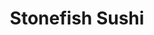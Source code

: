 ---
layout: place
title: "Stonefish Sushi"
permalink: /colorado/cortez/stonefish-sushi.html
stateAbbr: CO
stateName: Colorado
cityName: Cortez
seo:
  name: "Stonefish Sushi"
  type: Restaurant
  links: http://stonefishsushi.com/
description: "Looking for sushi in Cortez, Colorado? Check out Stonefish Sushi for a delightful Japanese dining experience. Enjoy a variety of sushi and other dishes in a ..."
place_id: ChIJp1yz8JZvOYcRIwoI8haSB-Q
photos:
  - name: >-
      places/ChIJp1yz8JZvOYcRIwoI8haSB-Q/photos/AeeoHcJzhTClvJLQ8MKEgw11NW48zCnbTmu8LzjpoAf_SegW0xMk3_4XerqyrPaP0WTov-Guv_qUSzOVIJR-1VHGHOlWtE_OlwD-9hUaMHNEdnR6NPnq2iburQxIx_2A-nT8s50SVMbEGRlxzpgezNKjbNn5uYnNStdA6ky-GYKyJQOk7cVv8JTFbWPVCEjIKcdAZUYO8A4qlt3_JkoNKPupGp64KZiYPxpwlwdk9ZFgSO0-35pqalC4xx2vQBpDT1gXsGAaEI7VnnOZQFZefbOhQyhY2Lcfrc_d8KwpMbRU1ccdDQ
    widthPx: 4032
    heightPx: 3024
    authorAttributions:
      - displayName: Stonefish Sushi
        uri: https://maps.google.com/maps/contrib/111255830020938617249
        photoUri: >-
          https://lh3.googleusercontent.com/a/ACg8ocLb_51wxPFD2cv_wnVzJ7WYQeUF9zRHvVN90lLW-W5QjVXxnA=s100-p-k-no-mo
    flagContentUri: >-
      https://www.google.com/local/imagery/report/?cb_client=maps_api_places.places_api&image_key=!1e10!2sAF1QipNvZF91OHsFy0BQDLprHVfqwukC1fH0NXm1b0vA&hl=en-US
    googleMapsUri: >-
      https://www.google.com/maps/place//data=!3m4!1e2!3m2!1sAF1QipNvZF91OHsFy0BQDLprHVfqwukC1fH0NXm1b0vA!2e10!4m2!3m1!1s0x87396f96f0b35ca7:0xe4079216f2080a23
  - name: >-
      places/ChIJp1yz8JZvOYcRIwoI8haSB-Q/photos/AeeoHcJAiD1fUdk8Fwd_DtOaYi3rvRe4YX28el1piHMPZSoJxxn55E7b_FlYdRvAjCvlMZGOiqbmnDcIOwa7V92zS0AnATLsUSePLvnZ-itUnU9Lm9_5gUhcLFEFHJbrGhCb4vSWSHcP44Cd7Sblut7mvFTvSODONuDKZLDAERwjH-iqpzNpgw1_aUde3LyEYNRRI0lDTjFw66OuxELIcV9KeVkcMdiT7dzKYaXIOTcwPHR-1-wDpbdzYlTwPU5sMwim62YrhY5pZOcJp0yARzhCxWqZhn3O65HCRkY-lPMfSey_7g
    widthPx: 1536
    heightPx: 2048
    authorAttributions:
      - displayName: Stonefish Sushi
        uri: https://maps.google.com/maps/contrib/111255830020938617249
        photoUri: >-
          https://lh3.googleusercontent.com/a/ACg8ocLb_51wxPFD2cv_wnVzJ7WYQeUF9zRHvVN90lLW-W5QjVXxnA=s100-p-k-no-mo
    flagContentUri: >-
      https://www.google.com/local/imagery/report/?cb_client=maps_api_places.places_api&image_key=!1e10!2sAF1QipOO3wwOqlhQ9DzNq70jLEuuUDKhLptN0w1rhslY&hl=en-US
    googleMapsUri: >-
      https://www.google.com/maps/place//data=!3m4!1e2!3m2!1sAF1QipOO3wwOqlhQ9DzNq70jLEuuUDKhLptN0w1rhslY!2e10!4m2!3m1!1s0x87396f96f0b35ca7:0xe4079216f2080a23
  - name: >-
      places/ChIJp1yz8JZvOYcRIwoI8haSB-Q/photos/AeeoHcIVaTfYjR9WklSR0NM_bzmrdU8vYxwvF5GitPUtIMrPcPuet0qfTK8xTvK7acdPZMkg3a0y8c__Ogrce-Cpyzb9v5_JTMzymJAtTBg4XgvOSvqZDlRhoYy7Wb5Ii9pAp3F_M2Ko6EnsTMnNi0TBTFHgmNwOkaDUpUbvRYl7zsNfFV44FD_-BzkBI4OGkH71l27UiXZ22J71XysNFID68hlz1YjnYSFwnQ1okFAOCB-AsufSRIY8X_Pbo4a-ZYwjdsgwNa36boUyk4yST5UB5wC86QZrk91koNuzXVw5TOOj1w
    widthPx: 2048
    heightPx: 1536
    authorAttributions:
      - displayName: Stonefish Sushi
        uri: https://maps.google.com/maps/contrib/111255830020938617249
        photoUri: >-
          https://lh3.googleusercontent.com/a/ACg8ocLb_51wxPFD2cv_wnVzJ7WYQeUF9zRHvVN90lLW-W5QjVXxnA=s100-p-k-no-mo
    flagContentUri: >-
      https://www.google.com/local/imagery/report/?cb_client=maps_api_places.places_api&image_key=!1e10!2sAF1QipOrSVvx8CAHbsrb2dFwQFetu2A1xBBSVoTclWEJ&hl=en-US
    googleMapsUri: >-
      https://www.google.com/maps/place//data=!3m4!1e2!3m2!1sAF1QipOrSVvx8CAHbsrb2dFwQFetu2A1xBBSVoTclWEJ!2e10!4m2!3m1!1s0x87396f96f0b35ca7:0xe4079216f2080a23
  - name: >-
      places/ChIJp1yz8JZvOYcRIwoI8haSB-Q/photos/AeeoHcKpn_1wRoRoRgazDhoQsN4v5GP5AbcSe0Jmm73zkAR6TvOifFNh6REw3_ZPXAjiE3DIQdm4C7gaRh0zd2CTsSzyfFv8qDV74SEId2RvffAgR0zqfQEYrQ76skebiPW8VkXs1WZnP6cpqrL2crto-uWq_Tmi5yYjiDLpEHMT-ZwMrGDm9FuLMXcKelVG0XRY62ytojUqmEE8mrygIJ7KwTPG_uY9trJFoe6QPnCjY5gH4Q3dPBnSZty58dz2hsCvnmKQRV9ximOxSbbCTDqz_eDHrhtrs7GWcX8_955iP-_u3NbBz_3kOfV27uuEZWofaU3NfD7BtiIDthhRWwyV6lqTZ6zTGgcsPHgA-9D1cUzPZiQanolryos4kNYxkNjglaez7e047O80XdzsLYCyZsEHyzFQ1KG6g4WThEM16Yc
    widthPx: 3038
    heightPx: 1800
    authorAttributions:
      - displayName: Ro OSully
        uri: https://maps.google.com/maps/contrib/107070449342404839763
        photoUri: >-
          https://lh3.googleusercontent.com/a-/ALV-UjWE-nn5NVXmkQCh77ZObFcvcB4x8RQbKzdwXIh910X4NClMD8W3mQ=s100-p-k-no-mo
    flagContentUri: >-
      https://www.google.com/local/imagery/report/?cb_client=maps_api_places.places_api&image_key=!1e10!2sCIHM0ogKEICAgIDOs_GiWw&hl=en-US
    googleMapsUri: >-
      https://www.google.com/maps/place//data=!3m4!1e2!3m2!1sCIHM0ogKEICAgIDOs_GiWw!2e10!4m2!3m1!1s0x87396f96f0b35ca7:0xe4079216f2080a23
  - name: >-
      places/ChIJp1yz8JZvOYcRIwoI8haSB-Q/photos/AeeoHcIPldW9XhwXRpl9cgglP5nv66R5XvHNxZt23k70gqZ6bqyCaiI3Kg4h0l7EkqYqlTYyjyF0O9JBXH9eRS4VgarfUliKLmGf_VBfoueuAV8GxfIaxIBH7bUrKdsR3qBTeLYXhcwXpjHhEOovSAWcP0IGimS3OvARkxBAGUkFxndxP-w0gy17UsLujYzkffdNM8RmsghHnsv3cq_YAGyvCbOPBuN1Yje-E1raLsXd4OgAw2nu-kY-G0vR8HhaI3YJYS5VlcGG4Ya01-7ZIWLqym77DG8nq0HJPiddWt6ezYhi0w
    widthPx: 1984
    heightPx: 2048
    authorAttributions:
      - displayName: Stonefish Sushi
        uri: https://maps.google.com/maps/contrib/111255830020938617249
        photoUri: >-
          https://lh3.googleusercontent.com/a/ACg8ocLb_51wxPFD2cv_wnVzJ7WYQeUF9zRHvVN90lLW-W5QjVXxnA=s100-p-k-no-mo
    flagContentUri: >-
      https://www.google.com/local/imagery/report/?cb_client=maps_api_places.places_api&image_key=!1e10!2sAF1QipOMf3V4-CsJQ3kqjD3S14pNCUtA_08L8cvTHw-k&hl=en-US
    googleMapsUri: >-
      https://www.google.com/maps/place//data=!3m4!1e2!3m2!1sAF1QipOMf3V4-CsJQ3kqjD3S14pNCUtA_08L8cvTHw-k!2e10!4m2!3m1!1s0x87396f96f0b35ca7:0xe4079216f2080a23
  - name: >-
      places/ChIJp1yz8JZvOYcRIwoI8haSB-Q/photos/AeeoHcLqUANQHHql-wwe_jwvVCK-dZzZStpUttu0kYT_vH24ct47m6Lqp1BLWwOs1zkRl2U8Qvsd-RuDzvj5BZZhA7_itRnPhGJvuKwzNA382IJ7Ae1LH0OTl6FCZC-7b_B262W2g4CEWaplW1wp0ogwzlS0akefzk-YFKAQX6kVg7vlbWx3SN4r8H98HcMsciqv0n-o0FN8G8dXjr-imnH3MJ2UPylB5QNPCBPAQV48ov5H5cdj9-LR-89w5ef82xp3_B2Cxyr_qLM3J5jgIti2O1KBr6cDxmbtrsh-ZrNbcrXLWVWpRtf9Aqeh8YbHcHvuVdWjXhLjkBk_qf8dNBk_3g0FJnz5ys6W4CCea-TK0YhvOZuU7oQOKgcAzBT2_lo2iM4jxDU_Whw2x_NsF4YCD_tluYCI0I0GNUcUkHwFS6vxYQ
    widthPx: 4608
    heightPx: 2592
    authorAttributions:
      - displayName: Idunn The Wanderer
        uri: https://maps.google.com/maps/contrib/117794778738370903863
        photoUri: >-
          https://lh3.googleusercontent.com/a-/ALV-UjWjoBO-AzBmUQm6YveSjMF1cPtxKJngQGk9vJhIeDBCjiOa2uBIlA=s100-p-k-no-mo
    flagContentUri: >-
      https://www.google.com/local/imagery/report/?cb_client=maps_api_places.places_api&image_key=!1e10!2sCIHM0ogKEICAgICGicrEPA&hl=en-US
    googleMapsUri: >-
      https://www.google.com/maps/place//data=!3m4!1e2!3m2!1sCIHM0ogKEICAgICGicrEPA!2e10!4m2!3m1!1s0x87396f96f0b35ca7:0xe4079216f2080a23
  - name: >-
      places/ChIJp1yz8JZvOYcRIwoI8haSB-Q/photos/AeeoHcISvePwG74GlMsRJc6TOPnJrSIrIqKwabYQ8oOYESrX2dEpZNLtkUlH-mrhtV8y54p2mjfmS0AOUshygY5EfwnTqagQOhbYt6aj2IuSv2uRWdEdtB0kL52Jnig-LSJbc8Te_Ke37aq_4iV8zu7soh5v8b0wAsuJK443n47jDNX-LTUnWNeGPuMpp93_gZDTNNf7R-qfxB4ZaiSFD3iaTffSMbTq-FPa8EDhV0JaRVsy3qZtgYHp5zWB5kZU4AwG-G2pvgVTahLUMJ2LUT1_MF_r-K8pwaIjAM709rmvvtI3THYaNIaj0vRyhlFoI9oOprpjqZS9B6BfQEN67ATuPns_E9w1xJoAYRbS_Omx2tDISeL1bcX3ZURm8wK48ZkwXAFtNZOAkzDM7DV5Ma_BHjzlhGp9Ob1VA42DfTiQuNnvrQ
    widthPx: 800
    heightPx: 600
    authorAttributions:
      - displayName: zichangPraying toTheLord
        uri: https://maps.google.com/maps/contrib/111330762434800941371
        photoUri: >-
          https://lh3.googleusercontent.com/a-/ALV-UjVpcOaaNu_xXGolHtCm71HO5V0gm0YfGhsJdKtKIsC38-MM1X3q=s100-p-k-no-mo
    flagContentUri: >-
      https://www.google.com/local/imagery/report/?cb_client=maps_api_places.places_api&image_key=!1e10!2sCIHM0ogKEICAgIDUnKfrWw&hl=en-US
    googleMapsUri: >-
      https://www.google.com/maps/place//data=!3m4!1e2!3m2!1sCIHM0ogKEICAgIDUnKfrWw!2e10!4m2!3m1!1s0x87396f96f0b35ca7:0xe4079216f2080a23
  - name: >-
      places/ChIJp1yz8JZvOYcRIwoI8haSB-Q/photos/AeeoHcIoMItfg8QBsB0afJgf7PRACCG7aVjnXBvthztf74WG4yYiUfDF4-568NXqepVwIug6jdonlF-pgyWTdghtbtSbPLX9Hkl5iKpt8Bsb9xGbN-3BavYXD9XPmJ5cQRbXcNKGqkXo14Lt9sNMZ4juhgyO8nxbB5Xtykru6qF91UTit0ftEk1MxwOTgweZ3DcyjZVogui3m0A8C5uVvHWiOPVHDzDZtw12IX0vFbsvu9kNRRo-EPlG8dWMES7lPyAl-NB-g_k5v6-xKXdr69qDE0rliVXfnPFPe9-yDhRyLeS2xyxOvGArQjWbik8Yt05qwutiC7Y_9hUSSrCop_u-AraEQTDjn-RsCDOeqbX6z9X6ar65HVAyRCpbkebShXNegoSFedUtqxJ1S2MZ9zKjqgdHgmPRR_icIEODgnIcpgU
    widthPx: 4032
    heightPx: 3024
    authorAttributions:
      - displayName: Darrell
        uri: https://maps.google.com/maps/contrib/106134431790330299252
        photoUri: >-
          https://lh3.googleusercontent.com/a-/ALV-UjXhLDACz1vEVYIbqoACedFQRLLelVfIraF_PQgeU7OZZfbRkKd0=s100-p-k-no-mo
    flagContentUri: >-
      https://www.google.com/local/imagery/report/?cb_client=maps_api_places.places_api&image_key=!1e10!2sCIHM0ogKEICAgIC3irzoPA&hl=en-US
    googleMapsUri: >-
      https://www.google.com/maps/place//data=!3m4!1e2!3m2!1sCIHM0ogKEICAgIC3irzoPA!2e10!4m2!3m1!1s0x87396f96f0b35ca7:0xe4079216f2080a23
  - name: >-
      places/ChIJp1yz8JZvOYcRIwoI8haSB-Q/photos/AeeoHcLeXhYgAALWujy_ApZAY-w3kFnjgAlnOD4PBVb2xCB_zUk8rh1FuthO4VKKd5YGxdoLLqBYXVmvnXPzucpbcSydrTiBFvZKfiYUl-t5HCK8LuF-2GPaTlTQplQAJEeGxCk2zHHUdm-iNDulgfdj2KcYGBWEenay_PHGZ111EIYN-lzA47faAY78trerhmSpY1mKgT4TjYMxeysdXmmTXXPLzLgU-KpcI8D53SZCawJGjLP2U0yX8fAMmV1xDYq3as1ipLzYDuEK92h6c0o0qRvGR6LtzhA1ZwVA8PFtYApjzMVCsV-GWWqNWVsIICgCx9rY2v_FkoK1jHfEEpbXrgLHSWtZpJBsp8djPYstmiWoQdZqF_0Z7TyCKpoKnBpYSFVqhHaYxa7fDR_7RUiE7Q_-pR_Vh04AEhUsq08B43rQKQ
    widthPx: 3600
    heightPx: 4800
    authorAttributions:
      - displayName: Landon B
        uri: https://maps.google.com/maps/contrib/117793249096898163647
        photoUri: >-
          https://lh3.googleusercontent.com/a/ACg8ocLVWNjla8Fattep6rKnMUrdCbaEfxIo4GE55s88zRuEwQsrNw=s100-p-k-no-mo
    flagContentUri: >-
      https://www.google.com/local/imagery/report/?cb_client=maps_api_places.places_api&image_key=!1e10!2sCIHM0ogKEICAgMDA8pmOAQ&hl=en-US
    googleMapsUri: >-
      https://www.google.com/maps/place//data=!3m4!1e2!3m2!1sCIHM0ogKEICAgMDA8pmOAQ!2e10!4m2!3m1!1s0x87396f96f0b35ca7:0xe4079216f2080a23
  - name: >-
      places/ChIJp1yz8JZvOYcRIwoI8haSB-Q/photos/AeeoHcJWHrcfCcXwJlIg_O6-7OK-MPtHLsrtwA7PL79N100uS5cXQV0Ml_jJ9lJGghqOCI8JS4TYphItiFa-VL0xcUMnHl1rez8ORiNzudP5XnScMyVtxPOmKmjKhqV9swLqrk8LHN8R1qSrYrvlc7sBZA37ApMyI8uZQoW42axolwWSSweygxjkSKIge17Xrn-cUARV4CysVpofLyMHjwX05AVVph2e7KaaKe09tp7-w8eODOAO72S6kb1H8vkj5cW3qbBq-LokZXsd6YWL0yjGYrjY9DnB1rgtDObu8KD7421fNqydPbMHyB5yjbuWnB3VU3_X9TcUfhSLRs4Hhf5AGo_-wH_CQH0C7rjQZg1AlKNYpMopcBZ1TfKtWlLmSP1wyM6kqodVj3hD8uOhJlV9zazjesWLt1Oboz5TH74-6dIHeA
    widthPx: 4032
    heightPx: 3024
    authorAttributions:
      - displayName: Jimmy Martin
        uri: https://maps.google.com/maps/contrib/110185030924064622630
        photoUri: >-
          https://lh3.googleusercontent.com/a-/ALV-UjVU56FFNLa_a9J9db1awU1Eudlf4FuDtJYXxvBSkSked_kZooyFEg=s100-p-k-no-mo
    flagContentUri: >-
      https://www.google.com/local/imagery/report/?cb_client=maps_api_places.places_api&image_key=!1e10!2sCIHM0ogKEICAgICDqOn5Xw&hl=en-US
    googleMapsUri: >-
      https://www.google.com/maps/place//data=!3m4!1e2!3m2!1sCIHM0ogKEICAgICDqOn5Xw!2e10!4m2!3m1!1s0x87396f96f0b35ca7:0xe4079216f2080a23
address: 16 W Main St, Cortez, CO 81321, USA
street: 16 W Main St
city: Cortez
state: CO
zip: '81321'
country: USA
neighborhood: null
latitude: '37.348769'
longitude: '-108.585678'
accessibility_options:
  wheelchairAccessibleParking: true
  wheelchairAccessibleRestroom: true
  wheelchairAccessibleSeating: true
business_status: OPERATIONAL
name: Stonefish Sushi
google_maps_links:
  directionsUri: >-
    https://www.google.com/maps/dir//''/data=!4m7!4m6!1m1!4e2!1m2!1m1!1s0x87396f96f0b35ca7:0xe4079216f2080a23!3e0
  placeUri: https://maps.google.com/?cid=16431262392732092963
  writeAReviewUri: >-
    https://www.google.com/maps/place//data=!4m3!3m2!1s0x87396f96f0b35ca7:0xe4079216f2080a23!12e1
  reviewsUri: >-
    https://www.google.com/maps/place//data=!4m4!3m3!1s0x87396f96f0b35ca7:0xe4079216f2080a23!9m1!1b1
  photosUri: >-
    https://www.google.com/maps/place//data=!4m3!3m2!1s0x87396f96f0b35ca7:0xe4079216f2080a23!10e5
primary_type: Japanese Restaurant
opening_hours:
  regular: null
  current: null
secondary_opening_hours:
  regular:
    weekdayDescriptions: null
    type: null
  current:
    weekdayDescriptions: null
    type: null
phone: (970) 565-9244
price_level: PRICE_LEVEL_MODERATE
price_range: $20 &ndash; $30
rating: '4.6'
rating_count: 335
website: http://stonefishsushi.com/
reviews: null
parking_options: null
payment_options: null
allow_dogs: null
curbside_pickup: null
delivery: null
dine_in: null
good_for_children: null
good_for_groups: null
good_for_sports: null
live_music: null
menu_for_children: null
outdoor_seating: null
reservable: null
restroom: null
serves_beer: null
serves_breakfast: null
serves_brunch: null
serves_cocktails: null
serves_coffee: null
serves_dinner: null
serves_dessert: null
serves_lunch: null
serves_vegetarian_food: null
serves_wine: null
takeout: null
summary: null

---